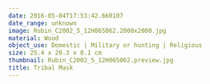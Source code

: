 ```yaml
---
date: 2016-05-04T17:53:42.660107
date_range: unknown
image: Rubin_C2002_5_12H065062.2000x2000.jpg
material: Wood
object_use: Domestic | Military or hunting | Religious
size: 25.4 x 20.3 x 8.1 cm
thumbnail: Rubin_C2002_5_12H065062.preview.jpg
title: Tribal Mask
---
```


